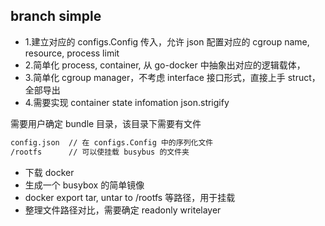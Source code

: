 ## branch simple
- 1.建立对应的 configs.Config 传入，允许 json 配置对应的 cgroup name, resource, process limit
- 2.简单化 process, container, 从 go-docker 中抽象出对应的逻辑载体，
- 3.简单化 cgroup manager，不考虑 interface 接口形式，直接上手 struct，全部导出
- 4.需要实现 container state infomation json.strigify

需要用户确定 bundle 目录，该目录下需要有文件
```sh
config.json  // 在 configs.Config 中的序列化文件
/rootfs      // 可以使挂载 busybus 的文件夹
```

- 下载 docker 
- 生成一个 busybox 的简单镜像
- docker export tar, untar to /rootfs 等路径，用于挂载
- 整理文件路径对比，需要确定 readonly writelayer 
